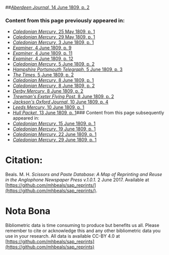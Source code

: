 ##[*Aberdeen Journal*, 14 June 1809, p. 2](https://mhbeals.github.io/sap_html/Aberdeen-Journal/Aberdeen-Journal-14-June-1809-p-2)

### Content from this page previously appeared in:
+ [*Caledonian Mercury*, 25 May 1809, p. 1](https://mhbeals.github.io/sap_html/Caledonian-Mercury/Caledonian-Mercury-25-May-1809-p-1)
+ [*Caledonian Mercury*, 29 May 1809, p. 1](https://mhbeals.github.io/sap_html/Caledonian-Mercury/Caledonian-Mercury-29-May-1809-p-1)
+ [*Caledonian Mercury*, 3 June 1809, p. 1](https://mhbeals.github.io/sap_html/Caledonian-Mercury/Caledonian-Mercury-3-June-1809-p-1)
+ [*Examiner*, 4 June 1809, p. 9](https://mhbeals.github.io/sap_html/Examiner/Examiner-4-June-1809-p-9)
+ [*Examiner*, 4 June 1809, p. 11](https://mhbeals.github.io/sap_html/Examiner/Examiner-4-June-1809-p-11)
+ [*Examiner*, 4 June 1809, p. 12](https://mhbeals.github.io/sap_html/Examiner/Examiner-4-June-1809-p-12)
+ [*Caledonian Mercury*, 5 June 1809, p. 2](https://mhbeals.github.io/sap_html/Caledonian-Mercury/Caledonian-Mercury-5-June-1809-p-2)
+ [*Hampshire Portsmouth Telegraph*, 5 June 1809, p. 3](https://mhbeals.github.io/sap_html/Hampshire-Portsmouth-Telegraph/Hampshire-Portsmouth-Telegraph-5-June-1809-p-3)
+ [*The Times*, 5 June 1809, p. 2](https://mhbeals.github.io/sap_html/The-Times/The-Times-5-June-1809-p-2)
+ [*Caledonian Mercury*, 8 June 1809, p. 1](https://mhbeals.github.io/sap_html/Caledonian-Mercury/Caledonian-Mercury-8-June-1809-p-1)
+ [*Caledonian Mercury*, 8 June 1809, p. 2](https://mhbeals.github.io/sap_html/Caledonian-Mercury/Caledonian-Mercury-8-June-1809-p-2)
+ [*Derby Mercury*, 8 June 1809, p. 2](https://mhbeals.github.io/sap_html/Derby-Mercury/Derby-Mercury-8-June-1809-p-2)
+ [*Trewman's Exeter Flying Post*, 8 June 1809, p. 2](https://mhbeals.github.io/sap_html/Trewman's-Exeter-Flying-Post/Trewman's-Exeter-Flying-Post-8-June-1809-p-2)
+ [*Jackson's Oxford Journal*, 10 June 1809, p. 4](https://mhbeals.github.io/sap_html/Jackson's-Oxford-Journal/Jackson's-Oxford-Journal-10-June-1809-p-4)
+ [*Leeds Mercury*, 10 June 1809, p. 1](https://mhbeals.github.io/sap_html/Leeds-Mercury/Leeds-Mercury-10-June-1809-p-1)
+ [*Hull Packet*, 13 June 1809, p. 1](https://mhbeals.github.io/sap_html/Hull-Packet/Hull-Packet-13-June-1809-p-1)### Content from this page subsequently appeared in:
+ [*Caledonian Mercury*, 15 June 1809, p. 1](https://mhbeals.github.io/sap_html/Caledonian-Mercury/Caledonian-Mercury-15-June-1809-p-1)
+ [*Caledonian Mercury*, 19 June 1809, p. 1](https://mhbeals.github.io/sap_html/Caledonian-Mercury/Caledonian-Mercury-19-June-1809-p-1)
+ [*Caledonian Mercury*, 22 June 1809, p. 1](https://mhbeals.github.io/sap_html/Caledonian-Mercury/Caledonian-Mercury-22-June-1809-p-1)
+ [*Caledonian Mercury*, 29 June 1809, p. 1](https://mhbeals.github.io/sap_html/Caledonian-Mercury/Caledonian-Mercury-29-June-1809-p-1)
                    
# Citation: 

Beals. M. H. *Scissors and Paste Database: A Map of Reprinting and Reuse in the Anglophone Newspaper Press v.1.0.1.* 2 June 2017. Available at [https://github.com/mhbeals/sap_reprints/](https://github.com/mhbeals/sap_reprints/). 
                    
# Nota Bona

Bibliometric data is time consuming to produce but benefits us all. Please remember to cite or acknowledge this and any other bibliometric data you use in your research. All data is available CC-BY 4.0 at [https://github.com/mhbeals/sap_reprints](https://github.com/mhbeals/sap_reprints)